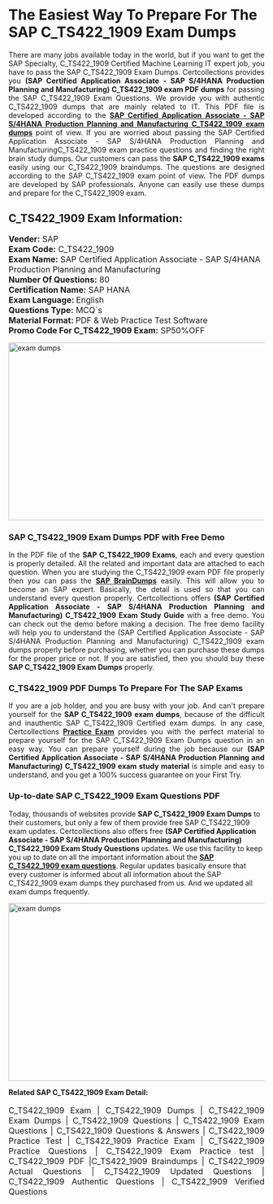 <h1>The Easiest Way To Prepare For The SAP C_TS422_1909 Exam Dumps</h1> <p style="text-align:justify">There are many jobs available today in the world, but if you want to get the SAP Specialty, C_TS422_1909 Certified Machine Learning IT expert job, you have to pass the SAP C_TS422_1909 Exam Dumps. Certcollections provides you <strong>(SAP Certified Application Associate - SAP S/4HANA Production Planning and Manufacturing) C_TS422_1909 exam PDF dumps</strong> for passing the SAP C_TS422_1909 Exam Questions. We provide you with authentic C_TS422_1909 dumps that are mainly related to IT. This PDF file is developed according to the <a href="https://www.certsofficial.com/sap/c_ts422_1909-questions"><strong>SAP Certified Application Associate - SAP S/4HANA Production Planning and Manufacturing C_TS422_1909 exam dumps</strong></a> point of view. If you are worried about passing the SAP Certified Application Associate - SAP S/4HANA Production Planning and ManufacturingC_TS422_1909 exam practice questions and finding the right brain study dumps. Our customers can pass the <strong>SAP C_TS422_1909 exams </strong>easily using our C_TS422_1909 braindumps. The questions are designed according to the SAP C_TS422_1909 exam point of view. The PDF dumps are developed by SAP professionals. Anyone can easily use these dumps and prepare for the C_TS422_1909 exam.</p> <h2><strong>C_TS422_1909 Exam Information:</strong></h2> <p><span style="font-size:16px"><strong>Vender:</strong> SAP<br /> <strong>Exam Code:</strong> C_TS422_1909<br /> <strong>Exam Name:</strong> SAP Certified Application Associate - SAP S/4HANA Production Planning and Manufacturing<br /> <strong>Number Of Questions:</strong> 80<br /> <strong>Certification Name:</strong> SAP HANA<br /> <strong>Exam Language: </strong>English<br /> <strong>Questions Type:</strong> MCQ`s<br /> <strong>Material Format: </strong>PDF & Web Practice Test Software<br /> <strong>Promo Code For C_TS422_1909 Exam:</strong> SP50%OFF</span></p> <p><a href="https://www.certsofficial.com/sap/c_ts422_1909-questions" rel="no-follow"><img alt="exam dumps" src="https://www.certcollections.com/uploads/content/certsofficial.jpg" style="height:350px; width:750px" /></a></p> <h3><strong>SAP C_TS422_1909 Exam Dumps PDF with Free Demo</strong></h3> <p style="text-align:justify">In the PDF file of the <strong>SAP C_TS422_1909 Exams</strong>, each and every question is properly detailed. All the related and important data are attached to each question. When you are studying the C_TS422_1909 exam PDF file properly then you can pass the <a href="https://www.certsofficial.com/sap-dumps"><strong>SAP BrainDumps</strong></a> easily. This will allow you to become an SAP expert. Basically, the detail is used so that you can understand every question properly. Certcollections offers <strong>(SAP Certified Application Associate - SAP S/4HANA Production Planning and Manufacturing) C_TS422_1909 Exam Study Guide</strong> with a free demo. You can check out the demo before making a decision. The free demo facility will help you to understand the (SAP Certified Application Associate - SAP S/4HANA Production Planning and Manufacturing) C_TS422_1909 exam dumps properly before purchasing, whether you can purchase these dumps for the proper price or not. If you are satisfied, then you should buy these <strong>SAP C_TS422_1909 Exam Dumps</strong> properly.</p> <h3><strong>C_TS422_1909 PDF Dumps To Prepare For The SAP Exams</strong></h3> <p style="text-align:justify">If you are a job holder, and you are busy with your job. And can't prepare yourself for the <strong>SAP C_TS422_1909 exam dumps</strong>, because of the difficult and inauthentic SAP C_TS422_1909 Certified exam dumps. In any case, Certcollections <strong><a href="https://www.certsofficial.com/">Practice Exam</a></strong> provides you with the perfect material to prepare yourself for the SAP C_TS422_1909 Exam Dumps question in an easy way. You can prepare yourself during the job because our <strong>(SAP Certified Application Associate - SAP S/4HANA Production Planning and Manufacturing) C_TS422_1909 exam study material</strong> is simple and easy to understand, and you get a 100% success guarantee on your First Try.</p> <h3><strong>Up-to-date SAP C_TS422_1909 Exam Questions PDF</strong></h3> <p>Today, thousands of websites provide <strong>SAP C_TS422_1909 Exam Dumps</strong> to their customers, but only a few of them provide free SAP C_TS422_1909 exam updates. Certcollections also offers free <strong>(SAP Certified Application Associate - SAP S/4HANA Production Planning and Manufacturing) C_TS422_1909 Exam Study Questions</strong> updates. We use this facility to keep you up to date on all the important information about the <a href="https://www.certsofficial.com/sap/c_ts422_1909-questions"><strong>SAP C_TS422_1909 exam questions</strong></a>. Regular updates basically ensure that every customer is informed about all information about the SAP C_TS422_1909 exam dumps they purchased from us. And we updated all exam dumps frequently.</p> <p><a href="https://www.certsofficial.com/sap/c_ts422_1909-questions"><img alt="exam dumps " src="https://www.certcollections.com/uploads/content/certsofficial2.jpg" style="height:350px; width:750px" /></a></p> <p style="text-align:justify"><span style="font-size:14px"><strong>Related SAP C_TS422_1909 Exam Detail:</strong></span><br /> <br /> <span style="font-size:16px">C_TS422_1909 Exam | C_TS422_1909 Dumps | C_TS422_1909 Exam Dumps | C_TS422_1909 Questions | C_TS422_1909 Exam Questions | C_TS422_1909 Questions & Answers | C_TS422_1909 Practice Test | C_TS422_1909 Practice Exam | C_TS422_1909 Practice Questions | C_TS422_1909 Exam Practice test | C_TS422_1909 PDF |C_TS422_1909 Braindumps | C_TS422_1909 Actual Questions | C_TS422_1909 Updated Questions | C_TS422_1909 Authentic Questions | C_TS422_1909 Verified Questions</span></p>
